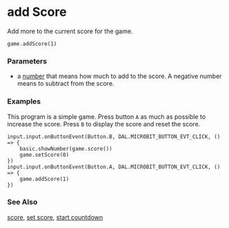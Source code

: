# add Score

Add more to the current score for the game.

```sig
game.addScore(1)
```
### Parameters

* a [number](/types/number) that means how much to add to the score. A negative number means to subtract from the score.

### Examples

This program is a simple game.
Press button ``A`` as much as possible to increase the score. 
Press ``B`` to display the score and reset the score.

```blocks
input.input.onButtonEvent(Button.B, DAL.MICROBIT_BUTTON_EVT_CLICK, () => {
    basic.showNumber(game.score())
    game.setScore(0)
})
input.input.onButtonEvent(Button.A, DAL.MICROBIT_BUTTON_EVT_CLICK, () => {
    game.addScore(1)
})
```

### See Also

[score](/reference/game/score), [set score](/reference/game/set-score), [start countdown](/reference/game/start-countdown)
